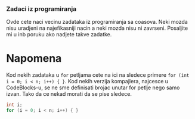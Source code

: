 ### Zadaci iz programiranja

Ovde cete naci vecinu zadataka iz programiranja sa coasova. Neki mozda nisu uradjeni na najefikasniji nacin a neki mozda nisu ni zavrseni. Posaljite mi u inb poruku ako nadjete takve zadatke.

# Napomena

Kod nekih zadataka u `for` petljama cete na ici na sledece primere `for (int i = 0; i < n; i++) { }`. Kod nekih verzija kompajlera, najcesce u CodeBlocks-u, se ne sme definisati brojac unutar for petlje nego samo izvan. Tako da ce nekad morati da se pise sledece.
``` C
int i;
for (i = 0; i < n; i++) { }
```
